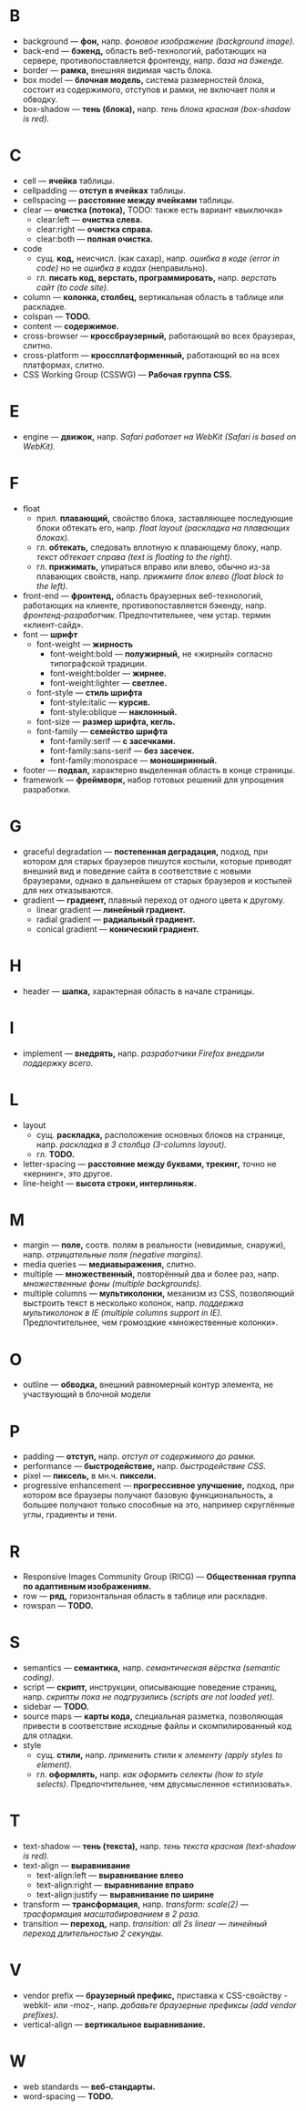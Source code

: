 # B

- background — **фон,** напр. _фоновое изображение (background image)._
- back-end — **бэкенд,** область веб-технологий, работающих на сервере, противопоставляется фронтенду, напр. _база на бэкенде._
- border — **рамка,** внешняя видимая часть блока.
- box model — **блочная модель,** система размерностей блока, состоит из содержимого, отступов и рамки, не включает поля и обводку.
- box-shadow — **тень (блока),** напр. _тень блока красная (box-shadow is red)._

# C

- cell — **ячейка** таблицы.
- cellpadding — **отступ в ячейках** таблицы.
- cellspacing — **расстояние между ячейками** таблицы.
- clear — **очистка (потока),** TODO: также есть вариант «выключка»
	- clear:left — **очистка слева.**
	- clear:right — **очистка справа.**
	- clear:both — **полная очистка.**
- code
	- сущ. **код,** неисчисл. (как сахар), напр. _ошибка в коде (error in code)_ но не _ошибка в кодах_ (неправильно).
	- гл. **писать код, верстать, программировать,** напр. _верстать сайт (to code site)._
- column — **колонка, столбец,** вертикальная область в таблице или раскладке.
- colspan — **TODO.**
- content — **содержимое.**
- cross-browser — **кроссбраузерный,** работающий во всех браузерах, слитно.
- cross-platform — **кроссплатформенный,** работающий во на всех платформах, слитно.
- CSS Working Group (CSSWG) — **Рабочая группа CSS.**

# E

- engine — **движок,** напр. _Safari работает на WebKit (Safari is based on WebKit)._

# F

- float
	- прил. **плавающий,** свойство блока, заставляющее последующие блоки обтекать его, напр. _float layout (раскладка на плавающих блоках)._
	- гл. **обтекать,** следовать вплотную к плавающему блоку, напр. _текст обтекает справа (text is floating to the right)._
	- гл. **прижимать,** упираться вправо или влево, обычно из-за плавающих свойств, напр. _прижмите блок влево (float block to the left)._
- front-end — **фронтенд,** область браузерных веб-технологий, работающих на клиенте, противопоставляется бэкенду, напр. _фронтенд-разработчик._ Предпочтительнее, чем устар. термин «клиент-сайд».
- font — **шрифт**
	- font-weight — **жирность**
		- font-weight:bold — **полужирный,** не «жирный» согласно типографской традиции.
		- font-weight:bolder — **жирнее.**
		- font-weight:lighter — **светлее.**
	- font-style — **стиль шрифта**
		- font-style:italic — **курсив.**
		- font-style:oblique — **наклонный.**
	- font-size — **размер шрифта, кегль.**
	- font-family — **семейство шрифта**
		- font-family:serif — **с засечками.**
		- font-family:sans-serif — **без засечек.**
		- font-family:monospace — **моноширинный.**
- footer — **подвал,** характерно выделенная область в конце страницы.
- framework — **фреймворк,** набор готовых решений для упрощения разработки.

# G

- graceful degradation — **постепенная деградация,** подход, при котором для старых браузеров пишутся костыли, которые приводят внешний вид и поведение сайта в соответствие с новыми браузерами, однако в дальнейшем от старых браузеров и костылей для них отказываются.
- gradient — **градиент,** плавный переход от одного цвета к другому.
	- linear gradient — **линейный градиент.**
	- radial gradient — **радиальный градиент.**
	- conical gradient — **конический градиент.**

# H

- header — **шапка,** характерная область в начале страницы.

# I

- implement — **внедрять,** напр. _разработчики Firefox внедрили поддержку всего._

# L

- layout
	- сущ. **раскладка,** расположение основных блоков на странице, напр. _раскладка в 3 столбца (3-columns layout)._
	- гл. **TODO.**
- letter-spacing — **расстояние между буквами, трекинг,** точно не «кернинг», это другое.
- line-height — **высота строки, интерлиньяж.**

# M

- margin — **поле,** соотв. полям в реальности (невидимые, снаружи), напр. _отрицательные поля (negative margins)._
- media queries — **медиавыражения,** слитно.
- multiple — **множественный,** повторённый два и более раз, напр. _множественные фоны (multiple backgrounds)._
- multiple columns — **мультиколонки,** механизм из CSS, позволяющий выстроить текст в несколько колонок, напр. _поддержка мультиколонок в IE (multiple columns support in IE)._ Предпочтительнее, чем громоздкие «множественные колонки».

# O

- outline — **обводка,** внешний равномерный контур элемента, не участвующий в блочной модели

# P

- padding — **отступ,** напр. _отступ от содержимого до рамки._
- performance — **быстродействие,** напр. _быстродействие CSS._
- pixel — **пиксель,** в мн.ч. **пиксели.**
- progressive enhancement — **прогрессивное улучшение,** подход, при котором все браузеры получают базовую функциональность, а большее получают только способные на это, например скруглённые углы, градиенты и тени.

# R

- Responsive Images Community Group (RICG) — **Общественная группа по адаптивным изображениям.**
- row — **ряд,** горизонтальная область в таблице или раскладке.
- rowspan — **TODO.**

# S

- semantics — **семантика,** напр. _семантическая вёрстка (semantic coding)._
- script — **скрипт,** инструкции, описывающие поведение страниц, напр. _скрипты пока не подгрузились (scripts are not loaded yet)._
- sidebar — **TODO.**
- source maps — **карты кода,** специальная разметка, позволяющая привести в соответствие исходные файлы и скомпилированный код для отладки.
- style
	- сущ. **стили,** напр. _применить стили к элементу (apply styles to element)._
	- гл. **оформлять,** напр. _как оформить селекты (how to style selects)._ Предпочтительнее, чем двусмысленное «стилизовать».

# T

- text-shadow — **тень (текста),** напр. _тень текста красная (text-shadow is red)._
- text-align — **выравнивание**
	- text-align:left — **выравнивание влево**
	- text-align:right — **выравнивание вправо**
	- text-align:justify — **выравнивание по ширине**
- transform — **трансформация,** напр. _transform: scale(2) — трасформация масштабированием в 2 раза._
- transition — **переход,** напр. _transition: all 2s linear — линейный переход длительностью 2 секунды._

# V

- vendor prefix — **браузерный префикс,** приставка к CSS-свойству -webkit- или -moz-, напр. _добавьте браузерные префиксы (add vendor prefixes)._
- vertical-align — **вертикальное выравнивание.**

# W

- web standards — **веб-стандарты.**
- word-spacing — **TODO.**

